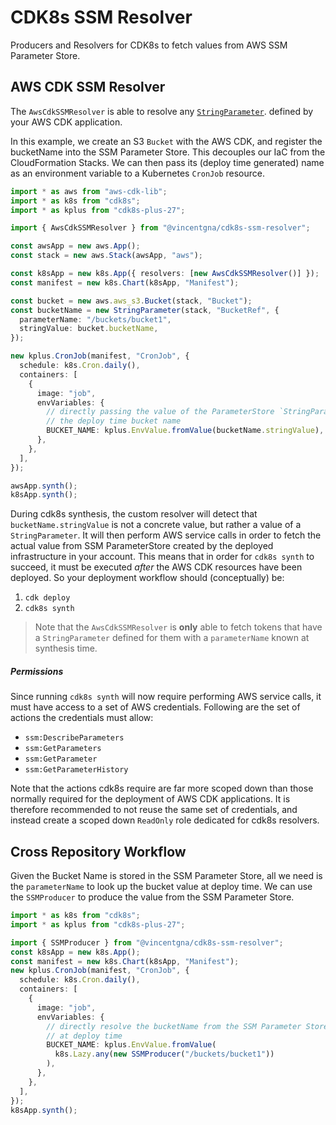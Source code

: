 # CDK8s SSM Resolver

Producers and Resolvers for CDK8s to fetch values from AWS SSM Parameter Store.

## AWS CDK SSM Resolver

The `AwsCdkSSMResolver` is able to resolve any [`StringParameter`](https://docs.aws.amazon.com/cdk/api/v2/docs/aws-cdk-lib.aws_ssm.StringParameter.html).
defined by your AWS CDK application.

In this example, we create an S3 `Bucket` with the AWS CDK, and register the bucketName into the
SSM Parameter Store. This decouples our IaC from the CloudFormation Stacks. We can then pass its
(deploy time generated) name as an environment variable to a Kubernetes `CronJob` resource.

```ts
import * as aws from "aws-cdk-lib";
import * as k8s from "cdk8s";
import * as kplus from "cdk8s-plus-27";

import { AwsCdkSSMResolver } from "@vincentgna/cdk8s-ssm-resolver";

const awsApp = new aws.App();
const stack = new aws.Stack(awsApp, "aws");

const k8sApp = new k8s.App({ resolvers: [new AwsCdkSSMResolver()] });
const manifest = new k8s.Chart(k8sApp, "Manifest");

const bucket = new aws.aws_s3.Bucket(stack, "Bucket");
const bucketName = new StringParameter(stack, "BucketRef", {
  parameterName: "/buckets/bucket1",
  stringValue: bucket.bucketName,
});

new kplus.CronJob(manifest, "CronJob", {
  schedule: k8s.Cron.daily(),
  containers: [
    {
      image: "job",
      envVariables: {
        // directly passing the value of the ParameterStore `StringParameter` containing
        // the deploy time bucket name
        BUCKET_NAME: kplus.EnvValue.fromValue(bucketName.stringValue),
      },
    },
  ],
});

awsApp.synth();
k8sApp.synth();
```

During cdk8s synthesis, the custom resolver will detect that `bucketName.stringValue` is not a concrete value,
but rather a value of a `StringParameter`. It will then perform AWS service calls in order to fetch the
actual value from SSM ParameterStore created by the deployed infrastructure in your account. This means that in order
for `cdk8s synth` to succeed, it must be executed _after_ the AWS CDK resources
have been deployed. So your deployment workflow should (conceptually) be:

1. `cdk deploy`
2. `cdk8s synth`

> Note that the `AwsCdkSSMResolver` is **only** able to fetch tokens that have a `StringParameter` defined for them with a `parameterName` known at synthesis time.

##### Permissions

Since running `cdk8s synth` will now require performing AWS service calls, it must have access
to a set of AWS credentials. Following are the set of actions the credentials must allow:

- `ssm:DescribeParameters`
- `ssm:GetParameters`
- `ssm:GetParameter`
- `ssm:GetParameterHistory`

Note that the actions cdk8s require are far more scoped down than those normally required for the
deployment of AWS CDK applications. It is therefore recommended to not reuse the same set of credentials,
and instead create a scoped down `ReadOnly` role dedicated for cdk8s resolvers.

## Cross Repository Workflow

Given the Bucket Name is stored in the SSM Parameter Store, all we need is the `parameterName` to look up the bucket value at deploy time. We can use the `SSMProducer` to produce the value from the SSM Parameter Store.

```ts
import * as k8s from "cdk8s";
import * as kplus from "cdk8s-plus-27";

import { SSMProducer } from "@vincentgna/cdk8s-ssm-resolver";
const k8sApp = new k8s.App();
const manifest = new k8s.Chart(k8sApp, "Manifest");
new kplus.CronJob(manifest, "CronJob", {
  schedule: k8s.Cron.daily(),
  containers: [
    {
      image: "job",
      envVariables: {
        // directly resolve the bucketName from the SSM Parameter Store
        // at deploy time
        BUCKET_NAME: kplus.EnvValue.fromValue(
          k8s.Lazy.any(new SSMProducer("/buckets/bucket1"))
        ),
      },
    },
  ],
});
k8sApp.synth();
```
